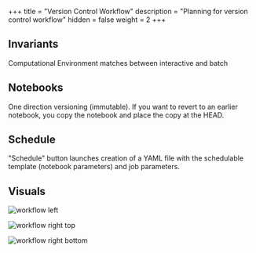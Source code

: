 +++
title = "Version Control Workflow"
description = "Planning for version control workflow"
hidden = false
weight = 2
+++

## Invariants

Computational Environment matches between interactive and batch

## Notebooks

One direction versioning (immutable). If you want to revert to an earlier
notebook, you copy the notebook and place the copy at the HEAD.

## Schedule

"Schedule" button launches creation of a YAML file with the schedulable
template (notebook parameters) and job parameters.

## Visuals


![workflow left](/images/workflow-left.png)

![workflow right top](/images/workflow-center-top.png)

![workflow right bottom](/images/workflow-center-bottom.png)
